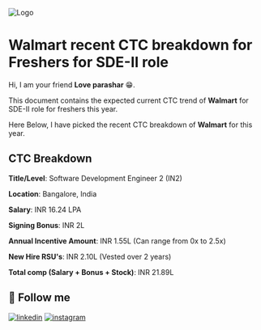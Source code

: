 
![Logo](https://th.bing.com/th/id/OIP.IJzb_xYqjRLGenO8MOQAsQHaEE?pid=ImgDet&rs=1)



# Walmart recent CTC breakdown for Freshers for SDE-II role

Hi, I am your friend **Love parashar** 😁.

This document contains the expected current CTC trend of **Walmart** for SDE-II role for freshers this year.

Here Below, I have picked the recent CTC breakdown of **Walmart** for this year.



## CTC Breakdown


**Title/Level**: Software Development Engineer 2 (IN2)

**Location**: Bangalore, India

**Salary**: INR 16.24 LPA

**Signing Bonus**: INR 2L

**Annual Incentive Amount**: INR 1.55L (Can range from 0x to 2.5x)

**New Hire RSU's**: INR 2.10L (Vested over 2 years)

**Total comp (Salary + Bonus + Stock)**: INR 21.89L


## 🔗 Follow me

[![linkedin](https://img.shields.io/badge/linkedin-0A66C2?style=for-the-badge&logo=linkedin&logoColor=white)](https://www.linkedin.com/in/love-parashar-a69965219/)
[![instagram](https://img.shields.io/badge/instagram-f03c15?style=for-the-badge&logo=instagram&logoColor=white)](https://www.instagram.com/loveparashar5116/)

